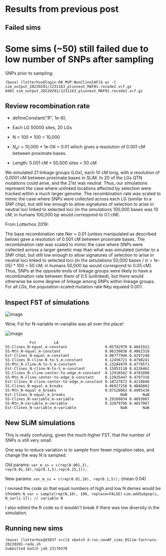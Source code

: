 # Results from previous post

## Failed sims

# Some sims (~50) still failed due to low number of SNPs after sampling

SNPs prior to sampling:
```
(base) [lotterhos@login-00 MVP-NonClinalAF]$ wc -l sim_output_20220201/1231163_plusneut_MAF01.recode2.vcf.gz
8481 sim_output_20220201/1231163_plusneut_MAF01.recode2.vcf.gz
```

## Review recombination rate
* defineConstant("R", 1e-6);
* Each LG 50000 sites, 20 LGs
* N = 100 * 100 = 10,000

* $N_er$ = 10,000 * 1e-06 = 0.01 which gives a resolution of 0.001 cM between proximate bases.
* Length: 0.001 cM * 50,000 sites = 50 cM

We simulated 21 linkage groups (LGs), each 10 cM long, with a resolution of 0.0001 cM between proximate bases in SLiM. 
In 20 of the LGs QTN mutations could arise, and the 21st was neutral. Thus, our simulations represent the case where unlinked locations 
affected by selection were tracked within a much larger genome. The recombination rate was scaled to mimic the case where SNPs were 
collected across each LG (similar to a SNP chip), but still low enough to allow signatures of selection to arise in neutral loci 
linked to selected loci (in the simulations 100,000 bases was 10 cM; in humans 100,000 bp would correspond to 0.1 cM). 


From Lotterhos 2019:

The base recombination rate Ner = 0.01 (unless manipulated as described below) gave a resolution of 0.001 cM between proximate bases. 
The recombination rate was scaled to mimic the case where SNPs were collected across a larger genetic map than what was simulated 
(similar to a SNP chip), but still low enough to allow signatures of selection to arise in neutral loci linked to selected loci 
(in the simulations 50,000 bases / (r = 1e-05) * 100 = 50 cM; in humans 50,000 bp would correspond to 0.05 cM). 
Thus, SNPs at the opposite ends of linkage groups were likely to have a recombination rate between them of 0.5 (unlinked), 
but there would otherwise be some degree of linkage among SNPs within linkage groups. 
For all LGs, the population-scaled mutation rate Neμ equaled 0.001.

## Inspect FST of simulations

![image](https://user-images.githubusercontent.com/6870125/153580268-01915a00-5c97-4a67-a675-51d2039cd3bd.png)

Wow, Fst for N-variable m-variable was all over the place!

![image](https://user-images.githubusercontent.com/6870125/153580544-6fb09a56-97eb-4364-9a29-24c6366a2385.png)

```
           Fst        LA
SS-Clines_N-equal_m-constant                 0.05782970 0.4841922
SS-Mtn_N-equal_m-constant                    0.06339836 0.4862318
Est-Clines_N-equal_m-constant                0.08777946 0.4297248
SS-Clines_N-cline-N-to-S_m-constant          0.12456721 0.4798241
SS-Mtn_N-cline-N-to-S_m-constant             0.13284979 0.4779571
Est-Clines_N-cline-N-to-S_m-constant         0.15853110 0.4226462
SS-Clines_N-cline-center-to-edge_m-constant  0.12918562 0.4781890
SS-Mtn_N-cline-center-to-edge_m-constant     0.13925447 0.4797316
Est-Clines_N-cline-center-to-edge_m-constant 0.18727872 0.4210846
SS-Clines_N-equal_m_breaks                   0.06927258 0.4886862
SS-Mtn_N-equal_m_breaks                      0.07520083 0.4905438
Est-Clines_N-equal_m_breaks                         NaN       NaN
SS-Clines_N-variable_m-variable              0.29169034 0.4693067
SS-Mtn_N-variable_m-variable                 0.32879766 0.4657067
Est-Clines_N-variable_m-variable                    NaN       NaN
```

## New SLiM simulations

This is really confusing, given the much higher FST, that the number of SNPs is still very small.

One way to reduce variation is to sample from fewer migration rates, and change the way N is sampled.


Old params: `var_m_ss = c(rep(0.001,3), rep(0.01,10),rep(0.1,5),rep(0.25,1));`

New params: `var_m_ss = c(rep(0.01,10), rep(0.1,5));` (mean 0.04)

I revised the code so that equal numbers of high and low N demes would be chosen:
`N_var = sample(rep(N,10), 100, replace=FALSE)`
`sim.addSubpop(i, N_var[i-1]); // variable N`

I also edited the R code so it wouldn't break if there was low diversity in the simulation.

## Running new sims

```
(base) [lotterhos@d3037 src]$ sbatch d-run_nonAF_sims_0Slim-fastruns-20220201-redo.sh
Submitted batch job 23170370
```


